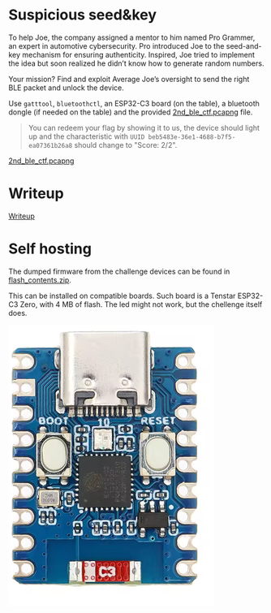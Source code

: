 # Suspicious seed&key

To help Joe, the company assigned a mentor to him named Pro Grammer, an expert in automotive cybersecurity. Pro introduced Joe to the seed-and-key mechanism for ensuring authenticity. Inspired, Joe tried to implement the idea but soon realized he didn’t know how to generate random numbers.

Your mission? Find and exploit Average Joe’s oversight to send the right BLE packet and unlock the device.

Use `gatttool`, `bluetoothctl`, an ESP32-C3 board (on the table), a bluetooth dongle (if needed on the table) and the provided [2nd_ble_ctf.pcapng](files/2nd_ble_ctf.pcapng) file.

> You can redeem your flag by showing it to us, the device should light up and the characteristic with `UUID beb5483e-36e1-4688-b7f5-ea07361b26a8` should change to "Score: 2/2".

[2nd_ble_ctf.pcapng](files/2nd_ble_ctf.pcapng)

# Writeup

[Writeup](WRITEUP.md)

# Self hosting

The dumped firmware from the challenge devices can be found in [flash_contents.zip](../Finals_Hardware_It_will_Just_Work/workdir/flash_contents.zip).

This can be installed on compatible boards. Such board is a Tenstar ESP32-C3 Zero, with 4 MB of flash. The led might not work, but the chellenge itself does.

![](../Finals_Hardware_It_will_Just_Work/screenshots/1.png)



